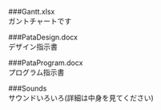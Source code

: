 ###Gantt.xlsx  
ガントチャートです  
  
###PataDesign.docx  
デザイン指示書
  
###PataProgram.docx  
プログラム指示書
  
###Sounds  
サウンドいろいろ(詳細は中身を見てください)
